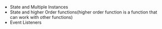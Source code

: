 - State and Multiple Instances
- State and higher Order functions(higher order function is a function that can work with other functions)
- Event Listeners